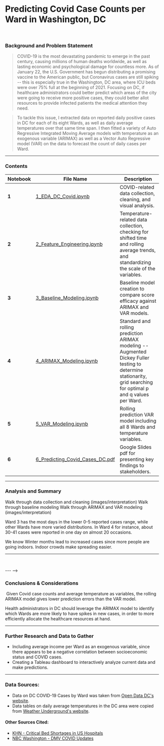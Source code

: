 # Predicting Covid Case Counts per Ward in Washington, DC
​
### Background and Problem Statement
> COVID-19 is the most devastating pandemic to emerge in the past century, causing millions of human deaths worldwide, as well as lasting economic and psychological damage for countless more. As of January 22, the U.S. Government has begun distributing a promising vaccine to the American public, but Coronavirus cases are still spiking -- this is especially true in the Washington, DC area, where ICU beds were over 75% full at the beginning of 2021. Focusing on DC, if healthcare administrators could better predict which areas of the city were going to receive more positive cases, they could better allot resources to provide infected patients the medical attention they need.

> To tackle this issue, I extracted data on reported daily positive cases in DC for each of its eight Wards, as well as daily average temperatures over that same time span. I then fitted a variety of Auto Regressive Integrated Moving Average models with temperature as an exogenous variable (ARIMAX) as well as a Vector Auto Regressive model (VAR) on the data to forecast the count of daily cases per Ward.

---

### Contents
| Notebook | File Name | Description |
|----|----|----|
|**1**|[1_EDA_DC_Covid.ipynb](https://github.com/gabecano4308/Predicting-Covid-Case-Counts-in-Washington-DC/blob/main/1_EDA_DC_Covid.ipynb)|COVID-related data collection, cleaning, and visual analysis.|
|**2**|[2_Feature_Engineering.ipynb](https://github.com/gabecano4308/Predicting-Covid-Case-Counts-in-Washington-DC/blob/main/2_Feature_Engineering.ipynb)|Temperature-related data collection, checking for shifted time and rolling average trends, and standardizing the scale of the variables.|
|**3**|[3_Baseline_Modeling.ipynb](https://github.com/gabecano4308/Predicting-Covid-Case-Counts-in-Washington-DC/blob/main/3_Baseline_Modeling.ipynb)|Baseline model creation to compare score efficacy against ARIMAX and VAR models.|
|**4**|[4_ARIMAX_Modeling.ipynb](https://github.com/gabecano4308/Predicting-Covid-Case-Counts-in-Washington-DC/blob/main/4_ARIMAX_Modeling.ipynb)|Standard and rolling prediction ARIMAX modeling -- Augmented Dickey Fuller testing to determine stationarity, grid searching for optimal p and q values per Ward.|
|**5**|[5_VAR_Modeling.ipynb](https://github.com/gabecano4308/Predicting-Covid-Case-Counts-in-Washington-DC/blob/main/5_VAR_Modeling.ipynb)|Rolling prediction VAR model including all 8 Wards and temperature variables.|
|**6**|[6_Predicting_Covid_Cases_DC.pdf](https://github.com/gabecano4308/Predicting-Covid-Case-Counts-in-Washington-DC/blob/main/6_Predicting_Covid_Cases_DC.pdf)|Google Slides pdf for presenting key findings to stakeholders.|

---

### Analysis and Summary​

Walk through data collection and cleaning (images/interpretation)
Walk through baseline modeling
Walk through ARIMAX and VAR modeling (images/interpretation)


Ward 3 has the most days in the lower 0-5 reported cases range, while other Wards have more varied distributions. In Ward 4 for instance, about 30-41 cases were reported in one day on almost 20 occasions.

We know Winter months lead to increased cases since more people are going indoors. Indoor crowds make spreading easier.

---
<!-- ### Datasets
* [dc_covid_cases_by_ward.csv](link to GitHub)
* [tot_cases_per_ward_df.csv](link to GitHub)
* [net_new_daily_cases.csv](link to GitHub)
* [temp_stats.csv](link to GitHub)
* [engineered_df.csv](link to GitHub)
* [model_df.csv](link to GitHub)
* [model_df_sc.csv](link to GitHub)
* [model_df_sc_diff.csv](link to GitHub) -->
​
<!-- ---

<!-- ### Data Dictionary
|Features|Type|Description|
|---|---|---|
|Ward_1_Cases, Ward_2_Cases, etc. up to 8|Float|Daily number of new COVID cases per Ward of DC.|
|Ward_1_Cases_1M_Avg, Ward_2_Cases_1M_Avg, etc. up to 8|Float|One month rolling average for the daily number of new COVID cases per Ward of DC (first 30 values are NA).|
|Ward_1_Cases_2M_Avg, Ward_2_Cases_2M_Avg, etc. up to 8|Float|Two month rolling average for the daily number of new COVID cases per Ward of DC (first 60 values are NA).|
|Ward_1_Cases_Shift_M, Ward_2_Cases_Shift_M, etc. up to 8|Float|Daily number of new COVID cases per Ward of DC, shifted backward one month (first 30 values are NA).|
|Ward_1_Cases_Shift_2W, Ward_2_Cases_Shift_2W, etc. up to 8|Float|Daily number of new COVID cases per Ward of DC, shifted backward two weeks (first 14 values are NA).|
|Avg_Temp|Float|Average daily temperatures in the DC area from April 1 to January 18.|

<!-- --- -->

--- -->

### Conclusions & Considerations
​
​Given Covid case counts and average temperature as variables, the rolling ARIMAX model gives lower prediction errors than the VAR model.

Health administrators in DC should leverage the ARIMAX model to identify which Wards are more likely to have spikes in new cases, in order to more efficiently allocate the healthcare resources at hand.

---

### Further Research and Data to Gather

- Including average income per Ward as an exogenous variable, since there appears to be a negative correlation between socioeconomic status and COVID cases.
- Creating a Tableau dashboard to interactively analyze current data and make predictions.

---
### Data Sources:

* Data on DC COVID-19 Cases by Ward was taken from [Open Data DC's website](https://opendata.dc.gov/datasets/dc-covid-19-cases-by-ward/data).
* Data tables on daily average temperatures in the DC area were copied from [Weather Underground's website](https://www.wunderground.com/history/daily/us/va/arlington-county/KDCA).

#### Other Sources Cited:

* [KHN - Critical Bed Shortages in US Hospitals](https://khn.org/morning-breakout/critical-bed-shortages-in-u-s-hospitals/)
* [NBC Washington - DMV COVID Updates](https://www.nbcwashington.com/news/local/coronavirus-in-dc-maryland-virginia-what-to-know-on-dec-22/2517745/)
